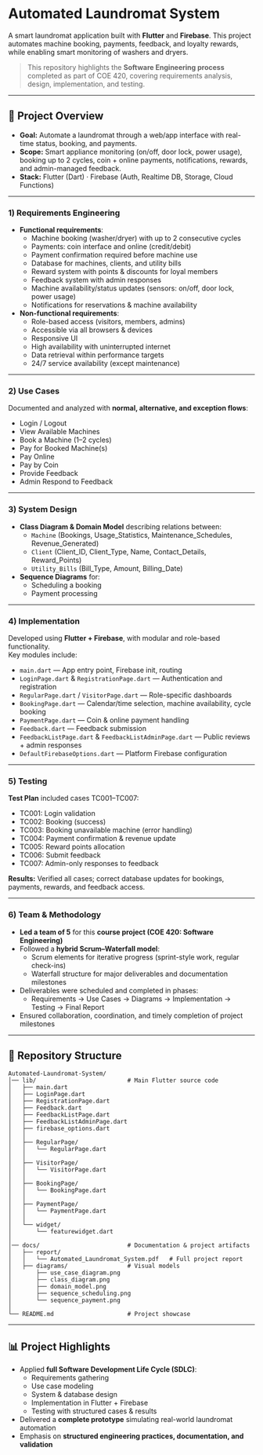 # Automated Laundromat System

A smart laundromat application built with **Flutter** and **Firebase**. This project automates machine booking, payments, feedback, and loyalty rewards, while enabling smart monitoring of washers and dryers.   

> This repository highlights the **Software Engineering process** completed as part of COE 420, covering requirements analysis, design, implementation, and testing.

---

## 🧭 Project Overview
- **Goal:** Automate a laundromat through a web/app interface with real-time status, booking, and payments.
- **Scope:** Smart appliance monitoring (on/off, door lock, power usage), booking up to 2 cycles, coin + online payments, notifications, rewards, and admin-managed feedback.
- **Stack:** Flutter (Dart) · Firebase (Auth, Realtime DB, Storage, Cloud Functions)

---

### 1) Requirements Engineering
- **Functional requirements**:
  - Machine booking (washer/dryer) with up to 2 consecutive cycles
  - Payments: coin interface and online (credit/debit)
  - Payment confirmation required before machine use
  - Database for machines, clients, and utility bills
  - Reward system with points & discounts for loyal members
  - Feedback system with admin responses
  - Machine availability/status updates (sensors: on/off, door lock, power usage)
  - Notifications for reservations & machine availability
- **Non-functional requirements**:
  - Role-based access (visitors, members, admins)
  - Accessible via all browsers & devices
  - Responsive UI
  - High availability with uninterrupted internet
  - Data retrieval within performance targets
  - 24/7 service availability (except maintenance)

---

### 2) Use Cases
Documented and analyzed with **normal, alternative, and exception flows**:
- Login / Logout
- View Available Machines
- Book a Machine (1–2 cycles)
- Pay for Booked Machine(s)
- Pay Online
- Pay by Coin
- Provide Feedback
- Admin Respond to Feedback

---

### 3) System Design
- **Class Diagram & Domain Model** describing relations between:
  - `Machine` (Bookings, Usage_Statistics, Maintenance_Schedules, Revenue_Generated)
  - `Client` (Client_ID, Client_Type, Name, Contact_Details, Reward_Points)
  - `Utility_Bills` (Bill_Type, Amount, Billing_Date)
- **Sequence Diagrams** for:
  - Scheduling a booking
  - Payment processing

---

### 4) Implementation
Developed using **Flutter + Firebase**, with modular and role-based functionality.  
Key modules include:
- `main.dart` — App entry point, Firebase init, routing
- `LoginPage.dart` & `RegistrationPage.dart` — Authentication and registration
- `RegularPage.dart` / `VisitorPage.dart` — Role-specific dashboards
- `BookingPage.dart` — Calendar/time selection, machine availability, cycle booking
- `PaymentPage.dart` — Coin & online payment handling
- `Feedback.dart` — Feedback submission
- `FeedbackListPage.dart` & `FeedbackListAdminPage.dart` — Public reviews + admin responses
- `DefaultFirebaseOptions.dart` — Platform Firebase configuration

---

### 5) Testing
**Test Plan** included cases TC001–TC007:
- TC001: Login validation  
- TC002: Booking (success)  
- TC003: Booking unavailable machine (error handling)  
- TC004: Payment confirmation & revenue update  
- TC005: Reward points allocation  
- TC006: Submit feedback  
- TC007: Admin-only responses to feedback  

**Results:** Verified all cases; correct database updates for bookings, payments, rewards, and feedback access.

---

### 6) Team & Methodology
- **Led a team of 5** for this **course project (COE 420: Software Engineering)**  
- Followed a **hybrid Scrum–Waterfall model**:  
  - Scrum elements for iterative progress (sprint-style work, regular check-ins)  
  - Waterfall structure for major deliverables and documentation milestones  
- Deliverables were scheduled and completed in phases:  
  - Requirements → Use Cases → Diagrams → Implementation → Testing → Final Report  
- Ensured collaboration, coordination, and timely completion of project milestones

---

## 📂 Repository Structure 

```text
Automated-Laundromat-System/
│── lib/                          # Main Flutter source code
│   ├── main.dart
│   ├── LoginPage.dart
│   ├── RegistrationPage.dart
│   ├── Feedback.dart
│   ├── FeedbackListPage.dart
│   ├── FeedbackListAdminPage.dart
│   ├── firebase_options.dart
│   │
│   ├── RegularPage/
│   │   └── RegularPage.dart
│   │
│   ├── VisitorPage/
│   │   └── VisitorPage.dart
│   │
│   ├── BookingPage/
│   │   └── BookingPage.dart
│   │
│   ├── PaymentPage/
│   │   └── PaymentPage.dart
│   │
│   └── widget/
│       └── featurewidget.dart
│
│── docs/                         # Documentation & project artifacts
│   ├── report/
│   │   └── Automated_Laundromat_System.pdf   # Full project report
│   ├── diagrams/                 # Visual models
│       ├── use_case_diagram.png
│       ├── class_diagram.png
│       ├── domain_model.png
│       ├── sequence_scheduling.png
│       └── sequence_payment.png
│
└── README.md                     # Project showcase
```

---

## 📊 Project Highlights
- Applied **full Software Development Life Cycle (SDLC)**:
  - Requirements gathering
  - Use case modeling
  - System & database design
  - Implementation in Flutter + Firebase
  - Testing with structured cases & results
- Delivered a **complete prototype** simulating real-world laundromat automation
- Emphasis on **structured engineering practices, documentation, and validation**
